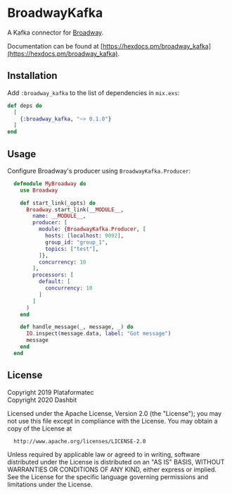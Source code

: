 # BroadwayKafka

A Kafka connector for [Broadway](https://github.com/dashbitco/broadway).

Documentation can be found at [https://hexdocs.pm/broadway_kafka](https://hexdocs.pm/broadway_kafka).

## Installation

Add `:broadway_kafka` to the list of dependencies in `mix.exs`:

```elixir
def deps do
  [
    {:broadway_kafka, "~> 0.1.0"}
  ]
end
```

## Usage

Configure Broadway's producer using `BroadwayKafka.Producer`:

```elixir
  defmodule MyBroadway do
    use Broadway

    def start_link(_opts) do
      Broadway.start_link(__MODULE__,
        name: __MODULE__,
        producer: [
          module: {BroadwayKafka.Producer, [
            hosts: [localhost: 9092],
            group_id: "group_1",
            topics: ["test"],
          ]},
          concurrency: 10
        ],
        processors: [
          default: [
            concurrency: 10
          ]
        ]
      )
    end

    def handle_message(_, message, _) do
      IO.inspect(message.data, label: "Got message")
      message
    end
  end
```

## License

Copyright 2019 Plataformatec\
Copyright 2020 Dashbit

  Licensed under the Apache License, Version 2.0 (the "License");
  you may not use this file except in compliance with the License.
  You may obtain a copy of the License at

      http://www.apache.org/licenses/LICENSE-2.0

  Unless required by applicable law or agreed to in writing, software
  distributed under the License is distributed on an "AS IS" BASIS,
  WITHOUT WARRANTIES OR CONDITIONS OF ANY KIND, either express or implied.
  See the License for the specific language governing permissions and
  limitations under the License.
